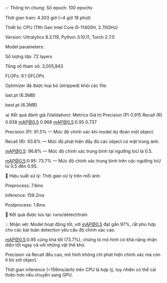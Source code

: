 ✅ Thông tin chung:
Số epoch: 100 epochs

Thời gian train: 4.303 giờ (~4 giờ 18 phút)

Thiết bị: CPU (11th Gen Intel Core i5-11400H, 2.70GHz)

Version: Ultralytics 8.3.119, Python 3.10.11, Torch 2.7.0

Model parameters:

Số lượng lớp: 72 layers

Tổng số tham số: 3,005,843

FLOPs: 8.1 GFLOPs

Optimizer đã được loại bỏ (stripped) khỏi các file:

last.pt (6.3MB)

best.pt (6.3MB)

📊 Kết quả đánh giá (Validation):
Metrics	Giá trị
Precision (P)	0.915
Recall (R)	0.938
mAP@0.5	0.968
mAP@0.5:0.95	0.737

Precision (P): 91.5% — Mức độ chính xác khi model dự đoán một object.

Recall (R): 93.8% — Mức độ phát hiện đầy đủ các object có mặt trong ảnh.

mAP@0.5: 96.8% — Mức độ chính xác trung bình tại ngưỡng IoU là 0.5.

mAP@0.5:0.95: 73.7% — Mức độ chính xác trung bình trên các ngưỡng IoU từ 0.5 đến 0.95.

🚀 Hiệu suất xử lý:
Thời gian xử lý trên mỗi ảnh:

Preprocess: 7.6ms

Inference: 159.2ms

Postprocess: 1.8ms

📂 Kết quả được lưu tại:
runs/detect/train

💡 Nhận xét:
Model hoạt động tốt, với mAP@0.5 đạt gần 97%, rất phù hợp cho các bài toán detection yêu cầu độ chính xác cao.

mAP@0.5:0.95 cũng khá tốt (73.7%), chứng tỏ mô hình có khả năng nhận diện tốt ngay cả với những vật thể khó.

Precision và Recall đều cao, mô hình không chỉ phát hiện chính xác mà còn ít bỏ sót object.

Thời gian inference (~159ms/ảnh) trên CPU là hợp lý, tuy nhiên có thể cải thiện hơn nếu chuyển sang GPU.